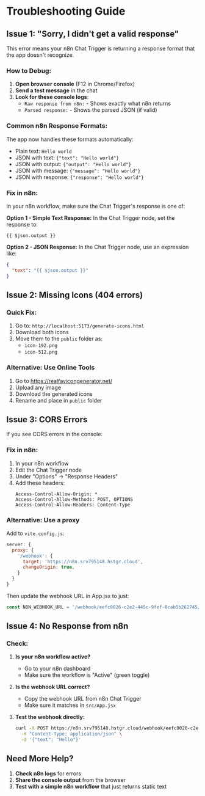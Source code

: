 # Troubleshooting Guide

## Issue 1: "Sorry, I didn't get a valid response"

This error means your n8n Chat Trigger is returning a response format that the app doesn't recognize.

### How to Debug:

1. **Open browser console** (F12 in Chrome/Firefox)
2. **Send a test message** in the chat
3. **Look for these console logs**:
   - `Raw response from n8n:` - Shows exactly what n8n returns
   - `Parsed response:` - Shows the parsed JSON (if valid)

### Common n8n Response Formats:

The app now handles these formats automatically:
- Plain text: `Hello world`
- JSON with text: `{"text": "Hello world"}`
- JSON with output: `{"output": "Hello world"}`
- JSON with message: `{"message": "Hello world"}`
- JSON with response: `{"response": "Hello world"}`

### Fix in n8n:

In your n8n workflow, make sure the Chat Trigger's response is one of:

**Option 1 - Simple Text Response:**
In the Chat Trigger node, set the response to:
```
{{ $json.output }}
```

**Option 2 - JSON Response:**
In the Chat Trigger node, use an expression like:
```json
{
  "text": "{{ $json.output }}"
}
```

## Issue 2: Missing Icons (404 errors)

### Quick Fix:

1. Go to: `http://localhost:5173/generate-icons.html`
2. Download both icons
3. Move them to the `public` folder as:
   - `icon-192.png`
   - `icon-512.png`

### Alternative: Use Online Tools

1. Go to https://realfavicongenerator.net/
2. Upload any image
3. Download the generated icons
4. Rename and place in `public` folder

## Issue 3: CORS Errors

If you see CORS errors in the console:

### Fix in n8n:

1. In your n8n workflow
2. Edit the Chat Trigger node
3. Under "Options" → "Response Headers"
4. Add these headers:
   ```
   Access-Control-Allow-Origin: *
   Access-Control-Allow-Methods: POST, OPTIONS
   Access-Control-Allow-Headers: Content-Type
   ```

### Alternative: Use a proxy

Add to `vite.config.js`:
```javascript
server: {
  proxy: {
    '/webhook': {
      target: 'https://n8n.srv795148.hstgr.cloud',
      changeOrigin: true,
    }
  }
}
```

Then update the webhook URL in App.jsx to just:
```javascript
const N8N_WEBHOOK_URL = '/webhook/eefc0026-c2e2-445c-9fef-0cab5b262745/chat';
```

## Issue 4: No Response from n8n

### Check:

1. **Is your n8n workflow active?** 
   - Go to your n8n dashboard
   - Make sure the workflow is "Active" (green toggle)

2. **Is the webhook URL correct?**
   - Copy the webhook URL from n8n Chat Trigger
   - Make sure it matches in `src/App.jsx`

3. **Test the webhook directly:**
   ```bash
   curl -X POST https://n8n.srv795148.hstgr.cloud/webhook/eefc0026-c2e2-445c-9fef-0cab5b262745/chat \
     -H "Content-Type: application/json" \
     -d '{"text": "Hello"}'
   ```

## Need More Help?

1. **Check n8n logs** for errors
2. **Share the console output** from the browser
3. **Test with a simple n8n workflow** that just returns static text